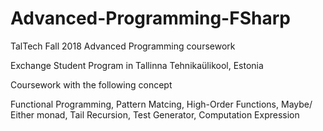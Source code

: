 # Advanced-Programming-FSharp
TalTech Fall 2018 Advanced Programming coursework

Exchange Student Program in Tallinna Tehnikaülikool, Estonia

Coursework with the following concept

Functional Programming, Pattern Matcing, High-Order Functions, 
Maybe/ Either monad, Tail Recursion, Test Generator, Computation Expression
